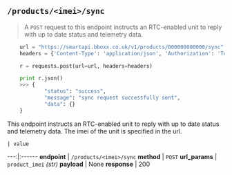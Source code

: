 ## `/products/<imei>/sync`

> A `POST` request to this endpoint instructs an RTC-enabled unit to reply with up to date status and telemetry data.

```python
    url = "https://smartapi.bboxx.co.uk/v1/products/000000000000/sync"
    headers = {'Content-Type': 'application/json', 'Authorization': 'Token token=' + A_VALID_TOKEN}

    r = requests.post(url=url, headers=headers)

    print r.json()
    >>> {
            "status": "success",
            "message": "sync request successfully sent",
            "data": {}
    }
```

This endpoint instructs an RTC-enabled unit to reply with up to date status and telemetry data. The imei of the unit is specified in the url.

    | value 
---:|:------
__endpoint__ | `/products/<imei>/sync`
__method__ | `POST`
__url_params__ | `product_imei` _(str)_
__payload__ | None
__response__ | 200

